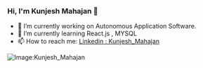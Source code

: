 ### Hi, I'm Kunjesh Mahajan 👋



- 🔭 I’m currently working on Autonomous Application Software.
- 🌱 I’m currently learning React.js , MYSQL 
- 📫 How to reach me: [Linkedin : Kunjesh_Mahajan](https://www.linkedin.com/in/kunjesh-mahajan-85454118b/)

![Image:Kunjesh_Mahajan](https://github-readme-stats.vercel.app/api?username=kunjeshmahajan&&show_icons=true&title_color=ffffff&icon_color=bb2acf&text_color=daf7dc&bg_color=151515)
